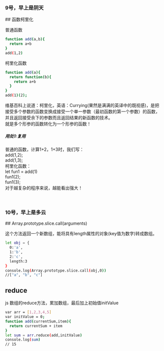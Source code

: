 <h3>9号，早上是阴天</h3>
## 函数柯里化

普通函数
```bash
function add(a,b){
  return a+b
}
add(1,2)
```
柯里化函数
```bash
function add(a){
  return function(b){
    return a+b
  }
}
add(1)(2);
```
维基百科上说道：柯里化，英语：Currying(果然是满满的英译中的既视感)，是把接受多个参数的函数变换成接受一个单一参数（最初函数的第一个参数）的函数，并且返回接受余下的参数而且返回结果的新函数的技术。<br>
就是多个形参的函数转化为一个形参的函数！
<h5>用处1:复用</h5>
普通的函数，计算1+2，1+3时，我们写：<br>
add(1,2);<br>
add(1,3);<br>
柯里化函数：<br>
let fun1 = add(1)<br>
fun1(2);<br>
fun1(3);<br>
对于越复杂的程序来说，越能看出强大！<br><br><br>

<h3>10号，早上是多云</h3>
## Array.prototype.slice.call(arguments)

这个方法返回一个新数组，能将具有length属性的对象(key值为数字)转成数组。

```bash
let obj = {
  0:'a',
  1:'b',
  2:'c',
  length:3
}
console.log(Array.prototype.slice.call(obj,0))
//["a", "b", "c"]
```
## reduce
js 数组的reduce方法，累加数组，最后加上初始值initValue
```bash
var arr = [1,2,3,4,5]
var initValue = 0;
function add(currentSum,item){
  return currentSum + item
}
let sum = arr.reduce(add,initValue)
console.log(sum)
// 15
```

